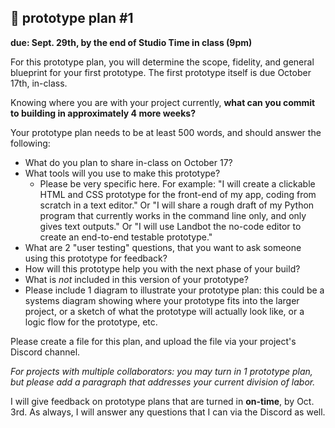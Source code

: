 ## 🤖 prototype plan #1

**due: Sept. 29th, by the end of Studio Time in class (9pm)**

For this prototype plan, you will determine the scope, fidelity, and general blueprint for your first prototype. The first prototype itself is due October 17th, in-class. 

Knowing where you are with your project currently, **what can you commit to building in approximately 4 more weeks?** 

Your prototype plan needs to be at least 500 words, and should answer the following:

- What do you plan to share in-class on October 17?
- What tools will you use to make this prototype? 
  - Please be very specific here. For example: "I will create a clickable HTML and CSS prototype for the front-end of my app, coding from scratch in a text editor." Or "I will share a rough draft of my Python program that currently works in the command line only, and only gives text outputs." Or "I will use Landbot the no-code editor to create an end-to-end testable prototype."
- What are 2 "user testing" questions, that you want to ask someone using this prototype for feedback?
- How will this prototype help you with the next phase of your build?
- What is _not_ included in this version of your prototype? 
- Please include 1 diagram to illustrate your prototype plan: this could be a systems diagram showing where your prototype fits into the larger project, or a sketch of what the prototype will actually look like, or a logic flow for the prototype, etc.

Please create a file for this plan, and upload the file via your project's Discord channel.

*For projects with multiple collaborators: you may turn in 1 prototype plan, but please add a paragraph that addresses your current division of labor.*

I will give feedback on prototype plans that are turned in **on-time**, by Oct. 3rd. As always, I will answer any questions that I can via the Discord as well.
